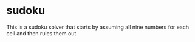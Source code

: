# sudoku
This is a sudoku solver that starts by assuming all nine numbers for each cell and then rules them out
